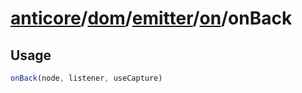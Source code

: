 # [anticore](../../../../../../#reference)/[dom](../../../#reference)/[emitter](../../#reference)/[on](../#reference)/<a name="reference">onBack</a>

## Usage

```js
onBack(node, listener, useCapture)
```